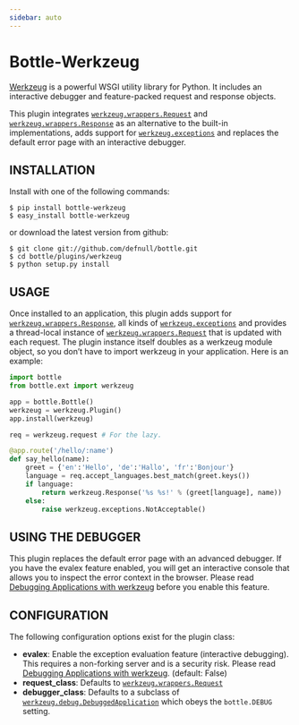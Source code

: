 ```yaml
---
sidebar: auto
---
```


# Bottle-Werkzeug

[Werkzeug](http://werkzeug.pocoo.org/) is a powerful WSGI utility library for Python. It includes an interactive debugger and feature-packed request and response objects.

This plugin integrates [`werkzeug.wrappers.Request`](https://werkzeug.palletsprojects.com/en/2.0.x/wrappers/#werkzeug.wrappers.Request) and [`werkzeug.wrappers.Response`](https://werkzeug.palletsprojects.com/en/2.0.x/wrappers/#werkzeug.wrappers.Response) as an alternative to the built-in implementations, adds support for [`werkzeug.exceptions`](https://werkzeug.palletsprojects.com/en/2.0.x/exceptions/#module-werkzeug.exceptions) and replaces the default error page with an interactive debugger.

## INSTALLATION

Install with one of the following commands:

```
$ pip install bottle-werkzeug
$ easy_install bottle-werkzeug
```

or download the latest version from github:

```
$ git clone git://github.com/defnull/bottle.git
$ cd bottle/plugins/werkzeug
$ python setup.py install
```

## USAGE

Once installed to an application, this plugin adds support for [`werkzeug.wrappers.Response`](https://werkzeug.palletsprojects.com/en/2.0.x/wrappers/#werkzeug.wrappers.Response), all kinds of [`werkzeug.exceptions`](https://werkzeug.palletsprojects.com/en/2.0.x/exceptions/#module-werkzeug.exceptions) and provides a thread-local instance of [`werkzeug.wrappers.Request`](https://werkzeug.palletsprojects.com/en/2.0.x/wrappers/#werkzeug.wrappers.Request) that is updated with each request. The plugin instance itself doubles as a werkzeug module object, so you don’t have to import werkzeug in your application. Here is an example:

```python
import bottle
from bottle.ext import werkzeug

app = bottle.Bottle()
werkzeug = werkzeug.Plugin()
app.install(werkzeug)

req = werkzeug.request # For the lazy.

@app.route('/hello/:name')
def say_hello(name):
    greet = {'en':'Hello', 'de':'Hallo', 'fr':'Bonjour'}
    language = req.accept_languages.best_match(greet.keys())
    if language:
        return werkzeug.Response('%s %s!' % (greet[language], name))
    else:
        raise werkzeug.exceptions.NotAcceptable()
```

## USING THE DEBUGGER

This plugin replaces the default error page with an advanced debugger. If you have the evalex feature enabled, you will get an interactive console that allows you to inspect the error context in the browser. Please read [Debugging Applications with werkzeug](werkzeug:debug) before you enable this feature.

## CONFIGURATION

The following configuration options exist for the plugin class:

-   **evalex**: Enable the exception evaluation feature (interactive debugging). This requires a non-forking server and is a security risk. Please read [Debugging Applications with werkzeug](werkzeug:debug). (default: False)
-   **request_class**: Defaults to [`werkzeug.wrappers.Request`](https://werkzeug.palletsprojects.com/en/2.0.x/wrappers/#werkzeug.wrappers.Request)
-   **debugger_class**: Defaults to a subclass of [`werkzeug.debug.DebuggedApplication`](https://werkzeug.palletsprojects.com/en/2.0.x/debug/#werkzeug.debug.DebuggedApplication) which obeys the `bottle.DEBUG` setting.
